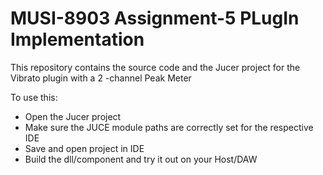 # MUSI-8903 Assignment-5 PLugIn Implementation

This repository contains the source code and the Jucer project for the Vibrato plugin with a 2 -channel Peak Meter

To use this:
  - Open the Jucer project
  - Make sure the JUCE module paths are correctly set for the respective IDE
  - Save and open project in IDE
  - Build the dll/component and try it out on your Host/DAW
